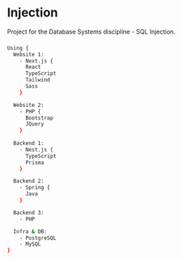 # Injection
Project for the Database Systems discipline - SQL Injection.

###

```bash
Using {
  Website 1:
    - Next.js {
      React
      TypeScript
      Tailwind
      Sass
    }

  Website 2:
    - PHP {
      Bootstrap
      JQuery
    }
  
  Backend 1:
    - Nest.js {
      TypeScript
      Prisma
    }

  Backend 2:
    - Spring {
      Java
    }

  Backend 3:
    - PHP

  Infra & DB:
    - PostgreSQL
    - MySQL
}
